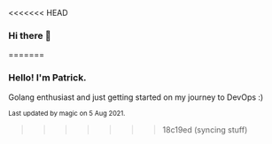 <<<<<<< HEAD
### Hi there 👋

<!--
**PatrickLaabs/patricklaabs** is a ✨ _special_ ✨ repository because its `README.md` (this file) appears on your GitHub profile.

Here are some ideas to get you started:

- 🔭 I’m currently working on ...
- 🌱 I’m currently learning ...
- 👯 I’m looking to collaborate on ...
- 🤔 I’m looking for help with ...
- 💬 Ask me about ...
- 📫 How to reach me: ...
- 😄 Pronouns: ...
- ⚡ Fun fact: ...
-->
=======
### Hello! I'm Patrick.

Golang enthusiast and just getting started on my journey to DevOps :)


<sub>Last updated by magic on 5 Aug 2021.</sub>
>>>>>>> 18c19ed (syncing stuff)

